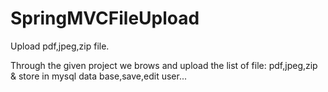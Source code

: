 # SpringMVCFileUpload
 Upload pdf,jpeg,zip file.


Through the given project we brows and upload the list of file:
pdf,jpeg,zip & store in mysql data base,save,edit user...



